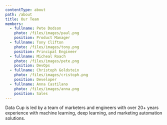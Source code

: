 ```yaml
---
contentType: about
path: /about
title: Our Team
members:
  - fullname: Pete Dodson
    photo: /files/images/paul.png
    position: Product Manager
  - fullname: Tony Clifton
    photo: /files/images/tony.png
    position: Principal Engineer
  - fullname: Micheal Roach
    photo: /files/images/pete.png
    position: DevOps
  - fullname: Christoph Goldstein
    photo: /files/images/cristoph.png
    position: Developer
  - fullname: Anna Castilano
    photo: /files/images/anna.png
    position: Sales
---
```

Data Cup is led by a team of marketers and engineers with over 20+ years experience with machine learning, deep learning, and marketing automation solutions.
